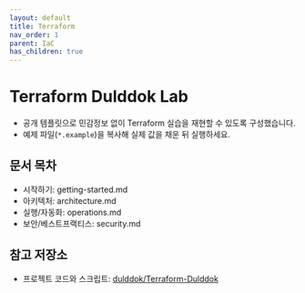 ```yaml
---
layout: default
title: Terraform
nav_order: 1
parent: IaC
has_children: true
---
```


# Terraform Dulddok Lab

- 공개 템플릿으로 민감정보 없이 Terraform 실습을 재현할 수 있도록 구성했습니다.
- 예제 파일(`*.example`)을 복사해 실제 값을 채운 뒤 실행하세요.

## 문서 목차
 - 시작하기: getting-started.md
 - 아키텍처: architecture.md
 - 실행/자동화: operations.md
 - 보안/베스트프랙티스: security.md

## 참고 저장소
- 프로젝트 코드와 스크립트: [dulddok/Terraform-Dulddok](https://github.com/dulddok/Terraform-Dulddok)

